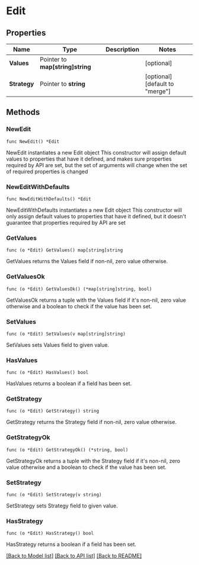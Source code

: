 # Edit

## Properties

Name | Type | Description | Notes
------------ | ------------- | ------------- | -------------
**Values** | Pointer to **map[string]string** |  | [optional] 
**Strategy** | Pointer to **string** |  | [optional] [default to "merge"]

## Methods

### NewEdit

`func NewEdit() *Edit`

NewEdit instantiates a new Edit object
This constructor will assign default values to properties that have it defined,
and makes sure properties required by API are set, but the set of arguments
will change when the set of required properties is changed

### NewEditWithDefaults

`func NewEditWithDefaults() *Edit`

NewEditWithDefaults instantiates a new Edit object
This constructor will only assign default values to properties that have it defined,
but it doesn't guarantee that properties required by API are set

### GetValues

`func (o *Edit) GetValues() map[string]string`

GetValues returns the Values field if non-nil, zero value otherwise.

### GetValuesOk

`func (o *Edit) GetValuesOk() (*map[string]string, bool)`

GetValuesOk returns a tuple with the Values field if it's non-nil, zero value otherwise
and a boolean to check if the value has been set.

### SetValues

`func (o *Edit) SetValues(v map[string]string)`

SetValues sets Values field to given value.

### HasValues

`func (o *Edit) HasValues() bool`

HasValues returns a boolean if a field has been set.

### GetStrategy

`func (o *Edit) GetStrategy() string`

GetStrategy returns the Strategy field if non-nil, zero value otherwise.

### GetStrategyOk

`func (o *Edit) GetStrategyOk() (*string, bool)`

GetStrategyOk returns a tuple with the Strategy field if it's non-nil, zero value otherwise
and a boolean to check if the value has been set.

### SetStrategy

`func (o *Edit) SetStrategy(v string)`

SetStrategy sets Strategy field to given value.

### HasStrategy

`func (o *Edit) HasStrategy() bool`

HasStrategy returns a boolean if a field has been set.


[[Back to Model list]](../README.md#documentation-for-models) [[Back to API list]](../README.md#documentation-for-api-endpoints) [[Back to README]](../README.md)


